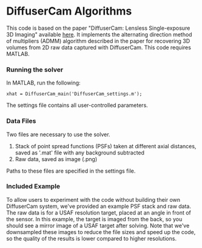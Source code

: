 # DiffuserCam Algorithms
This code is based on the paper "DiffuserCam: Lensless Single-exposure 3D Imaging" available [here](https://www.osapublishing.org/optica/abstract.cfm?uri=optica-5-1-1). It implements the alternating direction method of multipliers (ADMM) algorithm described in the paper for recovering 3D volumes from 2D raw data captured with DiffuserCam. This code requires MATLAB.


### Running the solver
In MATLAB, run the following:
```
xhat = DiffuserCam_main('DiffuserCam_settings.m');
```
The settings file contains all user-controlled parameters.

### Data Files
Two files are necessary to use the solver.
1. Stack of point spread functions (PSFs) taken at different axial distances, saved as '.mat' file with any background subtracted
2. Raw data, saved as image (.png)

Paths to these files are specified in the settings file.

### Included Example
To allow users to experiment with the code without building their own DiffuserCam system, we've provided an example PSF stack and raw data. The raw data is for a USAF resolution target, placed at an angle in front of the sensor. In this example, the target is imaged from the back, so you should see a mirror image of a USAF target after solving. Note that we've downsampled these images to reduce the file sizes and speed up the code, so the quality of the results is lower compared to higher resolutions.
